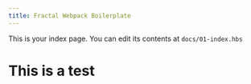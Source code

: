 ```yaml
---
title: Fractal Webpack Boilerplate
---
```


This is your index page. You can edit its contents at `docs/01-index.hbs`

<h1>This is a test</h1>